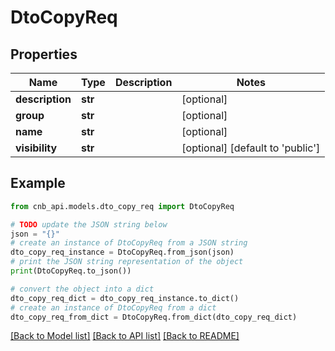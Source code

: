 # DtoCopyReq


## Properties

Name | Type | Description | Notes
------------ | ------------- | ------------- | -------------
**description** | **str** |  | [optional] 
**group** | **str** |  | [optional] 
**name** | **str** |  | [optional] 
**visibility** | **str** |  | [optional] [default to 'public']

## Example

```python
from cnb_api.models.dto_copy_req import DtoCopyReq

# TODO update the JSON string below
json = "{}"
# create an instance of DtoCopyReq from a JSON string
dto_copy_req_instance = DtoCopyReq.from_json(json)
# print the JSON string representation of the object
print(DtoCopyReq.to_json())

# convert the object into a dict
dto_copy_req_dict = dto_copy_req_instance.to_dict()
# create an instance of DtoCopyReq from a dict
dto_copy_req_from_dict = DtoCopyReq.from_dict(dto_copy_req_dict)
```
[[Back to Model list]](../README.md#documentation-for-models) [[Back to API list]](../README.md#documentation-for-api-endpoints) [[Back to README]](../README.md)


